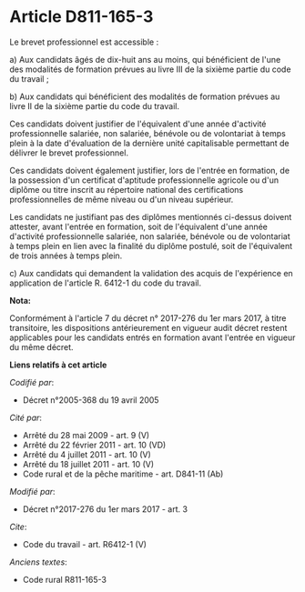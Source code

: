 # Article D811-165-3

Le brevet professionnel est accessible : 

a) Aux candidats âgés de dix-huit ans au moins, qui bénéficient de l'une des modalités de formation prévues au livre III de
la sixième partie du code du travail ; 

b) Aux candidats qui bénéficient des modalités de formation prévues au livre II de la sixième partie du code du travail. 

Ces candidats doivent justifier de l'équivalent d'une année d'activité professionnelle salariée, non salariée, bénévole ou de
volontariat à temps plein à la date d'évaluation de la dernière unité capitalisable permettant de délivrer le brevet
professionnel. 

Ces candidats doivent également justifier, lors de l'entrée en formation, de la possession d'un certificat d'aptitude
professionnelle agricole ou d'un diplôme ou titre inscrit au répertoire national des certifications professionnelles de même
niveau ou d'un niveau supérieur. 

Les candidats ne justifiant pas des diplômes mentionnés ci-dessus doivent attester, avant l'entrée en formation, soit de
l'équivalent d'une année d'activité professionnelle salariée, non salariée, bénévole ou de volontariat à temps plein en lien
avec la finalité du diplôme postulé, soit de l'équivalent de trois années à temps plein. 

c) Aux candidats qui demandent la validation des acquis de l'expérience en application de l'article R. 6412-1 du code du
travail.

**Nota:**

Conformément à l'article 7 du décret n° 2017-276 du 1er mars 2017, à titre transitoire, les dispositions antérieurement en
vigueur audit décret restent applicables pour les candidats entrés en formation avant l'entrée en vigueur du même décret.

**Liens relatifs à cet article**

_Codifié par_:

  - Décret n°2005-368 du 19 avril 2005

_Cité par_:

  - Arrêté du 28 mai 2009 - art. 9 (V)
  - Arrêté du 22 février 2011 - art. 10 (VD)
  - Arrêté du 4 juillet 2011 - art. 10 (V)
  - Arrêté du 18 juillet 2011 - art. 10 (V)
  - Code rural et de la pêche maritime - art. D841-11 (Ab)

_Modifié par_:

  - Décret n°2017-276 du 1er mars 2017 - art. 3

_Cite_:

  - Code du travail - art. R6412-1 (V)

_Anciens textes_:

  - Code rural R811-165-3

